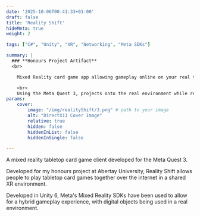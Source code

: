 ```yaml
---
date: '2025-10-06T00:41:33+01:00'
draft: false
title: 'Reality Shift'
hideMeta: true
weight: 2

tags: ["C#", "Unity", "XR", "Networking", "Meta SDKs"]

summary: |
  ### **Honours Project Artifact**
  <br>

    Mixed Reality card game app allowing gameplay online on your real tabletop!

    <br>
    Using the Meta Quest 3, projects onto the real environment while representing players with estimated full body avatars.
params:
    cover:
        image: "/img/realityShift/3.png" # path to your image
        alt: "DirectX11 Cover Image"
        relative: true
        hidden: false
        hiddenInList: false
        hiddenInSingle: false

---
```

A mixed reality tabletop card game client developed for the Meta Quest 3.

Developed for my honours project at Abertay University, Reality Shift allows people to play tabletop card games together over the internet in a shared XR environment.

Developed in Unity 6, Meta's Mixed Reality SDKs have been used to allow for a hybrid gameplay experience, with digital objects being used in a real environment.